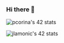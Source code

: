 ### Hi there 👋

![pcorina's 42 stats](https://badge42.vercel.app/api/v2/cl445u09f001109jr6w9u48qd/stats?cursusId=21&coalitionId=99)

![jlamonic's 42 stats](https://badge42.vercel.app/api/v2/cl1penniy001109muf8ttfi4l/stats?cursusId=21&coalitionId=104)</br>


